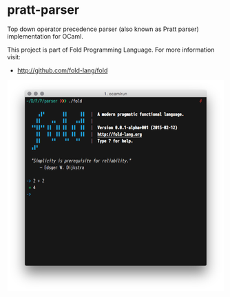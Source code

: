 pratt-parser
============
Top down operator precedence parser (also known as Pratt parser) implementation for OCaml.

This project is part of Fold Programming Language. For more information visit:

- <http://github.com/fold-lang/fold>

![](resources/screenshot-1.png)
